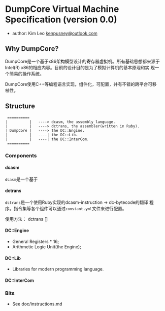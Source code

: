 DumpCore Virtual Machine Specification (version 0.0)
===========

  * author: Kim Leo <kenpusney@outlook.com>

## Why DumpCore?

DumpCore是一个基于x86架构模型设计的寄存器虚拟机。所有基础思想都来源于
Intel(R) x86的相应内容。目前的设计目的是为了模拟计算机的基本原理和实
现一个简易的操作系统。

DumpCore使用C++等编程语言实现，组件化，可配置，并有不错的跨平台可移
植性。

## Structure

     ========== 
    |          |   ----> dcasm, the assembly language.
    |          |   ----> dctrans, the assembler(written in Ruby).
    | DumpCore |   ----> the DC::Engine.
    |          |   ----| the DC::Lib.
    |          |   ----| the DC::InterCom.
     ==========

### Components

#### dcasm

`dcasm`是一个基于

#### dctrans

`dctrans`是一个使用Ruby实现的dcasm-instruction -> dc-bytecode的翻译
程序。指令集等各个组件可以通过`constant.yml`文件来进行配置。

使用方法：
    dctrans <asm-file> [<target-file>]

#### DC::Engine

  * General Registers * 16;
  * Arithmetic Logic Unit(the Engine);

#### DC::Lib

  * Libraries for modern programming language.

#### DC::InterCom

### Bits
  
  * See doc/instructions.md
